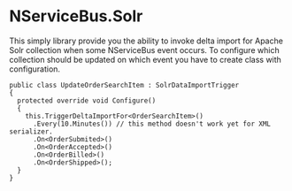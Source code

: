 NServiceBus.Solr
================
This simply library provide you the ability to invoke delta import for Apache Solr collection when some NServiceBus event occurs. To configure which collection should be updated on which event you have to create class with configuration.

    public class UpdateOrderSearchItem : SolrDataImportTrigger
    {
      protected override void Configure()
      {
        this.TriggerDeltaImportFor<OrderSearchItem>()
          .Every(10.Minutes()) // this method doesn't work yet for XML serializer.
          .On<OrderSubmited>()
          .On<OrderAccepted>()
          .On<OrderBilled>()
          .On<OrderShipped>();
      }
    }

